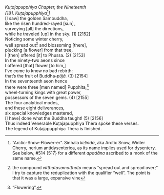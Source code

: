 *Kuṭajapupphiya Chapter, the Nineteenth*  
*\[181. Kuṭajapupphiya*[^1]*\]*  
\[I saw\] the golden Sambuddha,  
like the risen hundred-rayed \[sun\],  
surveying \[all\] the directions,  
while he traveled \[up\] in the sky. (1) \[2152\]  
Noticing some winter cherry,  
well spread out[^2] and blossoming \[there\],  
plucking \[a flower\] from that tree,  
I \[then\] offered \[it\] to Phussa. (2) \[2153\]  
In the ninety-two aeons since  
I offered \[that\] flower \[to him,\]  
I’ve come to know no bad rebirth:  
that’s the fruit of Buddha-*pūjā.* (3) \[2154\]  
In the seventeenth aeon hence  
there were three \[men named\] Pupphita,[^3]  
wheel-turning kings with great power,  
possessors of the seven gems. (4) \[2155\]  
The four analytical modes,  
and these eight deliverances,  
six special knowledges mastered,  
\[I have\] done what the Buddha taught! (5) \[2156\]  
Thus indeed Venerable Kuṭajapupphiya Thera spoke these verses.  
The legend of Kuṭajapupphiya Thera is finished.  
[^1]: “Arctic-Snow-Flower-er”. Sinhala *keḷinda*, aka Arctic Snow,
    Winter Cherry, nerium antidysenterica, as its name implies used for
    dysentery. See below, \#514 {517} for a different *apadāna* ascribed
    to a monk of the same name.  
[^2]: the compound *vitthatasamotthaṭa* means “spread out and spread
    over;” I try to capture the reduplication with the qualifier “well”.
    The point is that it was a large, expansive vine  
[^3]: “Flowering”.
